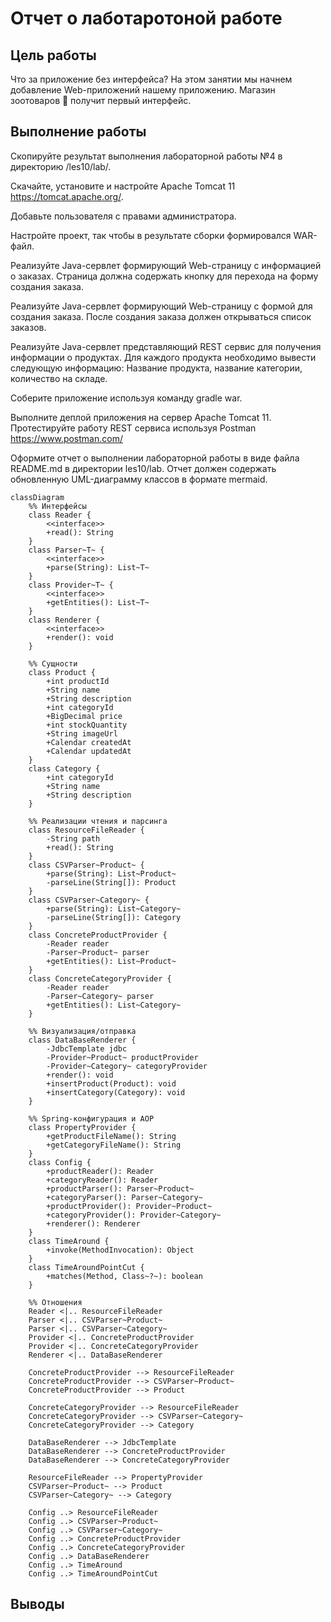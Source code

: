 # Отчет о лаботаротоной работе

## Цель работы
Что за приложение без интерфейса? На этом занятии мы начнем добавление Web-приложений нашему приложению. Магазин зоотоваров 🐣 получит первый интерфейс.

## Выполнение работы
Скопируйте результат выполнения лабораторной работы №4 в директорию /les10/lab/.

Скачайте, установите и настройте Apache Tomcat 11 https://tomcat.apache.org/.

Добавьте пользователя с правами администратора.

Настройте проект, так чтобы в результате сборки формировался WAR-файл.

Реализуйте Java-сервлет формирующий Web-страницу с информацией о заказах. Страница должна содержать кнопку для перехода на форму создания заказа.

Реализуйте Java-сервлет формирующий Web-страницу с формой для создания заказа. После создания заказа должен открываться список заказов.

Реализуйте Java-сервлет представляющий REST сервис для получения информации о продуктах. Для каждого продукта необходимо вывести следующую информацию: Название продукта, название категории, количество на складе.

Соберите приложение используя команду gradle war.

Выполните деплой приложения на сервер Apache Tomcat 11. Протестируйте работу REST сервиса используя Postman https://www.postman.com/

Оформите отчет о выполнении лабораторной работы в виде файла README.md в директории les10/lab. Отчет должен содержать обновленную UML-диаграмму классов в формате mermaid.


``` mermaid
classDiagram
    %% Интерфейсы
    class Reader {
        <<interface>>
        +read(): String
    }
    class Parser~T~ {
        <<interface>>
        +parse(String): List~T~
    }
    class Provider~T~ {
        <<interface>>
        +getEntities(): List~T~
    }
    class Renderer {
        <<interface>>
        +render(): void
    }

    %% Сущности
    class Product {
        +int productId
        +String name
        +String description
        +int categoryId
        +BigDecimal price
        +int stockQuantity
        +String imageUrl
        +Calendar createdAt
        +Calendar updatedAt
    }
    class Category {
        +int categoryId
        +String name
        +String description
    }

    %% Реализации чтения и парсинга
    class ResourceFileReader {
        -String path
        +read(): String
    }
    class CSVParser~Product~ {
        +parse(String): List~Product~
        -parseLine(String[]): Product
    }
    class CSVParser~Category~ {
        +parse(String): List~Category~
        -parseLine(String[]): Category
    }
    class ConcreteProductProvider {
        -Reader reader
        -Parser~Product~ parser
        +getEntities(): List~Product~
    }
    class ConcreteCategoryProvider {
        -Reader reader
        -Parser~Category~ parser
        +getEntities(): List~Category~
    }

    %% Визуализация/отправка
    class DataBaseRenderer {
        -JdbcTemplate jdbc
        -Provider~Product~ productProvider
        -Provider~Category~ categoryProvider
        +render(): void
        +insertProduct(Product): void
        +insertCategory(Category): void
    }

    %% Spring‑конфигурация и AOP
    class PropertyProvider {
        +getProductFileName(): String
        +getCategoryFileName(): String
    }
    class Config {
        +productReader(): Reader
        +categoryReader(): Reader
        +productParser(): Parser~Product~
        +categoryParser(): Parser~Category~
        +productProvider(): Provider~Product~
        +categoryProvider(): Provider~Category~
        +renderer(): Renderer
    }
    class TimeAround {
        +invoke(MethodInvocation): Object
    }
    class TimeAroundPointCut {
        +matches(Method, Class~?~): boolean
    }

    %% Отношения
    Reader <|.. ResourceFileReader
    Parser <|.. CSVParser~Product~
    Parser <|.. CSVParser~Category~
    Provider <|.. ConcreteProductProvider
    Provider <|.. ConcreteCategoryProvider
    Renderer <|.. DataBaseRenderer

    ConcreteProductProvider --> ResourceFileReader
    ConcreteProductProvider --> CSVParser~Product~
    ConcreteProductProvider --> Product

    ConcreteCategoryProvider --> ResourceFileReader
    ConcreteCategoryProvider --> CSVParser~Category~
    ConcreteCategoryProvider --> Category

    DataBaseRenderer --> JdbcTemplate
    DataBaseRenderer --> ConcreteProductProvider
    DataBaseRenderer --> ConcreteCategoryProvider

    ResourceFileReader --> PropertyProvider
    CSVParser~Product~ --> Product
    CSVParser~Category~ --> Category

    Config ..> ResourceFileReader
    Config ..> CSVParser~Product~
    Config ..> CSVParser~Category~
    Config ..> ConcreteProductProvider
    Config ..> ConcreteCategoryProvider
    Config ..> DataBaseRenderer
    Config ..> TimeAround
    Config ..> TimeAroundPointCut
```

## Выводы
